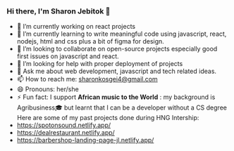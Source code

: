 ### Hi there, I'm Sharon Jebitok 🤝
- 🔭 I’m currently working on react projects
- 🌱 I’m currently learning to write meaningful code using javascript, react, nodejs, html and css plus a bit of figma for design.
- 👯 I’m looking to collaborate on open-source projects especially good first issues on javascript and react.
- 🤔 I’m looking for help with proper deployment of projects 
- 💬 Ask me about web development, javascript and tech related ideas.
- 📫 How to reach me: sharonkosgei4@gmail.com 
- 😄 Pronouns: her/she
- ⚡ Fun fact: I support **African music to the World**
             : my background is Agribusiness🎓 but learnt that I can be a developer without a CS degree 
Here are some of my past projects done during HNG Intership:
- https://spotonsound.netlify.app/ 
- https://dealrestaurant.netlify.app/
- https://barbershop-landing-page-jl.netlify.app/
<!--
**jebitok-dev/Jebitok-dev** is a ✨ _special_ ✨ repository because its `README.md` (this file) appears on your GitHub profile.

Here are some ideas to get you started:

- 🔭 I’m currently working on ...
- 🌱 I’m currently learning ...
- 👯 I’m looking to collaborate on ...
- 🤔 I’m looking for help with ...
- 💬 Ask me about ...
- 📫 How to reach me: ...
- 😄 Pronouns: ...
- ⚡ Fun fact: ...
-->

